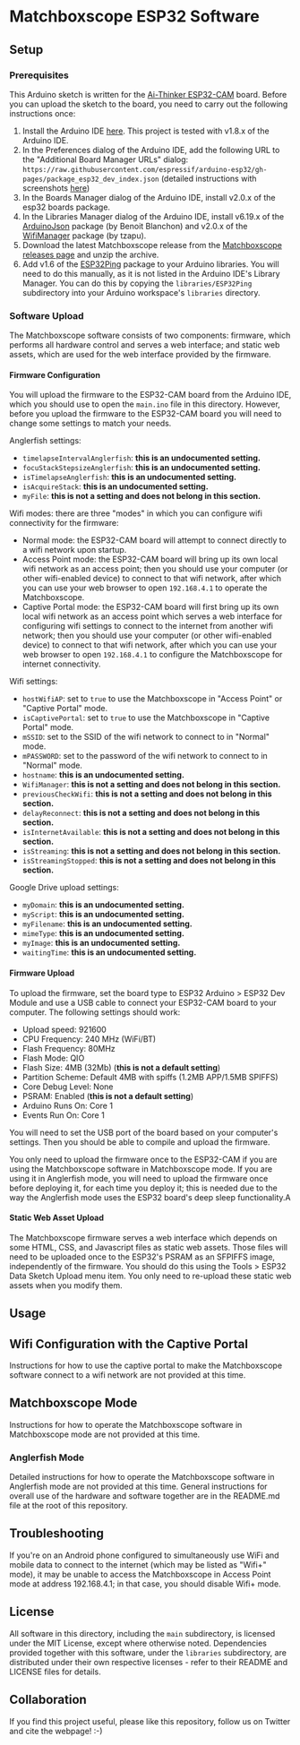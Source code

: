 # Matchboxscope ESP32 Software

## Setup

### Prerequisites

This Arduino sketch is written for the [Ai-Thinker ESP32-CAM](http://www.ai-thinker.com/pro_view-24.html) board. Before you can upload the sketch to the board, you need to carry out the following instructions once:

1. Install the Arduino IDE [here](https://arduino.cc/). This project is tested with v1.8.x of the Arduino IDE.
2. In the Preferences dialog of the Arduino IDE, add the following URL to the "Additional Board Manager URLs" dialog: `https://raw.githubusercontent.com/espressif/arduino-esp32/gh-pages/package_esp32_dev_index.json` (detailed instructions with screenshots [here](https://randomnerdtutorials.com/installing-the-esp32-board-in-arduino-ide-windows-instructions/))
3. In the Boards Manager dialog of the Arduino IDE, install v2.0.x of the esp32 boards package.
4. In the Libraries Manager dialog of the Arduino IDE, install v6.19.x of the [ArduinoJson](https://github.com/bblanchon/ArduinoJson) package (by Benoit Blanchon) and v2.0.x of the [WifiManager](https://github.com/tzapu/WiFiManager) package (by tzapu).
5. Download the latest Matchboxscope release from the [Matchboxscope releases page](https://github.com/beniroquai/Matchboxscope/releases) and unzip the archive.
6. Add v1.6 of the [ESP32Ping](https://github.com/marian-craciunescu/ESP32Ping) package to your Arduino libraries. You will need to do this manually, as it is not listed in the Arduino IDE's Library Manager. You can do this by copying the `libraries/ESP32Ping` subdirectory into your Arduino workspace's `libraries` directory.

### Software Upload

The Matchboxscope software consists of two components: firmware, which performs all hardware control and serves a web interface; and static web assets, which are used for the web interface provided by the firmware.

#### Firmware Configuration

You will upload the firmware to the ESP32-CAM board from the Arduino IDE, which you should use to open the `main.ino` file in this directory. However, before you upload the firmware to the ESP32-CAM board you will need to change some settings to match your needs.

Anglerfish settings:

- `timelapseIntervalAnglerfish`: **this is an undocumented setting.**
- `focuStackStepsizeAnglerfish`: **this is an undocumented setting.**
- `isTimelapseAnglerfish`: **this is an undocumented setting.**
- `isAcquireStack`: **this is an undocumented setting.**
- `myFile`: **this is not a setting and does not belong in this section.**

Wifi modes: there are three "modes" in which you can configure wifi connectivity for the firmware:

- Normal mode: the ESP32-CAM board will attempt to connect directly to a wifi network upon startup.
- Access Point mode: the ESP32-CAM board will bring up its own local wifi network as an access point; then you should use your computer (or other wifi-enabled device) to connect to that wifi network, after which you can use your web browser to open `192.168.4.1` to operate the Matchboxscope.
- Captive Portal mode: the ESP32-CAM board will first bring up its own local wifi network as an access point which serves a web interface for configuring wifi settings to connect to the internet from another wifi network; then you should use your computer (or other wifi-enabled device) to connect to that wifi network, after which you can use your web browser to open `192.168.4.1` to configure the Matchboxscope for internet connectivity.

Wifi settings:

- `hostWifiAP`: set to `true` to use the Matchboxscope in "Access Point" or "Captive Portal" mode.
- `isCaptivePortal`: set to `true` to use the Matchboxscope in "Captive Portal" mode.
- `mSSID`: set to the SSID of the wifi network to connect to in "Normal" mode.
- `mPASSWORD`: set to the password of the wifi network to connect to in "Normal" mode.
- `hostname`: **this is an undocumented setting.**
- `WifiManager`: **this is not a setting and does not belong in this section.**
- `previousCheckWifi`: **this is not a setting and does not belong in this section.**
- `delayReconnect`: **this is not a setting and does not belong in this section.**
- `isInternetAvailable`: **this is not a setting and does not belong in this section.**
- `isStreaming`: **this is not a setting and does not belong in this section.**
- `isStreamingStopped`: **this is not a setting and does not belong in this section.**

Google Drive upload settings:

- `myDomain`: **this is an undocumented setting.**
- `myScript`: **this is an undocumented setting.**
- `myFilename`: **this is an undocumented setting.**
- `mimeType`: **this is an undocumented setting.**
- `myImage`: **this is an undocumented setting.**
- `waitingTime`: **this is an undocumented setting.**

#### Firmware Upload

To upload the firmware, set the board type to ESP32 Arduino > ESP32 Dev Module and use a USB cable to connect your ESP32-CAM board to your computer. The following settings should work:

- Upload speed: 921600
- CPU Frequency: 240 MHz (WiFi/BT)
- Flash Frequency: 80MHz
- Flash Mode: QIO
- Flash Size: 4MB (32Mb) (**this is not a default setting**)
- Partition Scheme: Default 4MB with spiffs (1.2MB APP/1.5MB SPIFFS)
- Core Debug Level: None
- PSRAM: Enabled (**this is not a default setting**)
- Arduino Runs On: Core 1
- Events Run On: Core 1

You will need to set the USB port of the board based on your computer's settings. Then you should be able to compile and upload the firmware.

You only need to upload the firmware once to the ESP32-CAM if you are using the Matchboxscope software in Matchboxscope mode. If you are using it in Anglerfish mode, you will need to upload the firmware once before deploying it, for each time you deploy it; this is needed due to the way the Anglerfish mode uses the ESP32 board's deep sleep functionality.A

#### Static Web Asset Upload

The Matchboxscope firmware serves a web interface which depends on some HTML, CSS, and Javascript files as static web assets. Those files will need to be uploaded once to the ESP32's PSRAM as an SFPIFFS image, independently of the firmware. You should do this using the Tools > ESP32 Data Sketch Upload menu item. You only need to re-upload these static web assets when you modify them.

## Usage

## Wifi Configuration with the Captive Portal

Instructions for how to use the captive portal to make the Matchboxscope software connect to a wifi network are not provided at this time.

## Matchboxscope Mode

Instructions for how to operate the Matchboxscope software in Matchboxscope mode are not provided at this time.

### Anglerfish Mode

Detailed instructions for how to operate the Matchboxscope software in Anglerfish mode are not provided at this time. General instructions for overall use of the hardware and software together are in the README.md file at the root of this repository.

## Troubleshooting

If you're on an Android phone configured to simultaneously use WiFi and mobile data to connect to the internet (which may be listed as "Wifi+" mode), it may be unable to access the Matchboxscope in Access Point mode at address 192.168.4.1; in that case, you should disable Wifi+ mode.

## License

All software in this directory, including the `main` subdirectory, is licensed under the MIT License, except where otherwise noted. Dependencies provided together with this software, under the `libraries` subdirectory, are distributed under their own respective licenses - refer to their README and LICENSE files for details.

## Collaboration
If you find this project useful, please like this repository, follow us on Twitter and cite the webpage! :-)
